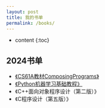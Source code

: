 ```yaml
---
layout: post
title: 我的书单
permalink: /books/
---
```


* content
{:toc}


2024书单
-----------------------------------------------------------------

+ [《CS61A教材ComposingPrograms》](https://www.composingprograms.com/)
+ [《Python机器学习基础教程》](https://weread.qq.com/web/bookDetail/b0d32910718ff601b0d0aee)
+ 《C++面向对象程序设计（第二版）》
+ 《C程序设计（第五版）》